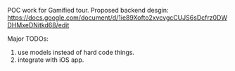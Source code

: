 POC work for Gamified tour.
Proposed backend desgin: https://docs.google.com/document/d/1ie89Xofto2xvcvgcCUJS6sDcfrz0DWDHMxeDNitkd68/edit

Major TODOs:
1. use models instead of hard code things.
2. integrate with iOS app.
